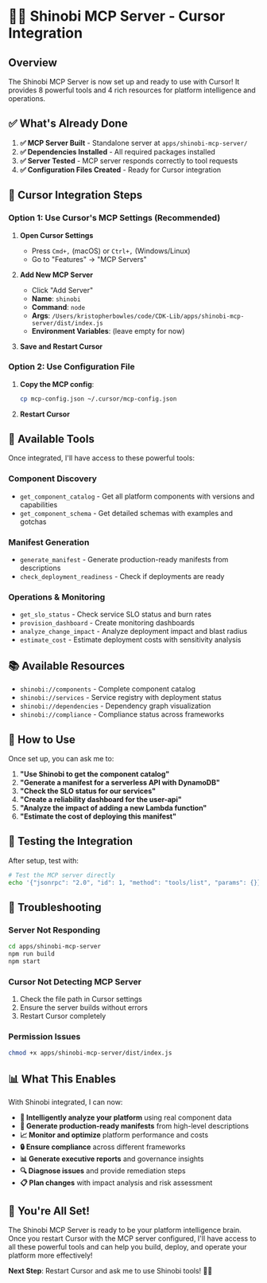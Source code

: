 # 🥷🏻 Shinobi MCP Server - Cursor Integration

## **Overview**

The Shinobi MCP Server is now set up and ready to use with Cursor! It provides 8 powerful tools and 4 rich resources for platform intelligence and operations.

## **✅ What's Already Done**

1. **✅ MCP Server Built** - Standalone server at `apps/shinobi-mcp-server/`
2. **✅ Dependencies Installed** - All required packages installed
3. **✅ Server Tested** - MCP server responds correctly to tool requests
4. **✅ Configuration Files Created** - Ready for Cursor integration

## **🔧 Cursor Integration Steps**

### **Option 1: Use Cursor's MCP Settings (Recommended)**

1. **Open Cursor Settings**
   - Press `Cmd+,` (macOS) or `Ctrl+,` (Windows/Linux)
   - Go to "Features" → "MCP Servers"

2. **Add New MCP Server**
   - Click "Add Server"
   - **Name**: `shinobi`
   - **Command**: `node`
   - **Args**: `/Users/kristopherbowles/code/CDK-Lib/apps/shinobi-mcp-server/dist/index.js`
   - **Environment Variables**: (leave empty for now)

3. **Save and Restart Cursor**

### **Option 2: Use Configuration File**

1. **Copy the MCP config**:
   ```bash
   cp mcp-config.json ~/.cursor/mcp-config.json
   ```

2. **Restart Cursor**

## **🎯 Available Tools**

Once integrated, I'll have access to these powerful tools:

### **Component Discovery**
- `get_component_catalog` - Get all platform components with versions and capabilities
- `get_component_schema` - Get detailed schemas with examples and gotchas

### **Manifest Generation**
- `generate_manifest` - Generate production-ready manifests from descriptions
- `check_deployment_readiness` - Check if deployments are ready

### **Operations & Monitoring**
- `get_slo_status` - Check service SLO status and burn rates
- `provision_dashboard` - Create monitoring dashboards
- `analyze_change_impact` - Analyze deployment impact and blast radius
- `estimate_cost` - Estimate deployment costs with sensitivity analysis

## **📚 Available Resources**

- `shinobi://components` - Complete component catalog
- `shinobi://services` - Service registry with deployment status
- `shinobi://dependencies` - Dependency graph visualization
- `shinobi://compliance` - Compliance status across frameworks

## **🚀 How to Use**

Once set up, you can ask me to:

1. **"Use Shinobi to get the component catalog"**
2. **"Generate a manifest for a serverless API with DynamoDB"**
3. **"Check the SLO status for our services"**
4. **"Create a reliability dashboard for the user-api"**
5. **"Analyze the impact of adding a new Lambda function"**
6. **"Estimate the cost of deploying this manifest"**

## **🧪 Testing the Integration**

After setup, test with:

```bash
# Test the MCP server directly
echo '{"jsonrpc": "2.0", "id": 1, "method": "tools/list", "params": {}}' | node apps/shinobi-mcp-server/dist/index.js
```

## **🔧 Troubleshooting**

### **Server Not Responding**
```bash
cd apps/shinobi-mcp-server
npm run build
npm start
```

### **Cursor Not Detecting MCP Server**
1. Check the file path in Cursor settings
2. Ensure the server builds without errors
3. Restart Cursor completely

### **Permission Issues**
```bash
chmod +x apps/shinobi-mcp-server/dist/index.js
```

## **📊 What This Enables**

With Shinobi integrated, I can now:

- **🧠 Intelligently analyze your platform** using real component data
- **📝 Generate production-ready manifests** from high-level descriptions  
- **📈 Monitor and optimize** platform performance and costs
- **🔒 Ensure compliance** across different frameworks
- **📊 Generate executive reports** and governance insights
- **🔍 Diagnose issues** and provide remediation steps
- **📋 Plan changes** with impact analysis and risk assessment

## **🎉 You're All Set!**

The Shinobi MCP Server is ready to be your platform intelligence brain. Once you restart Cursor with the MCP server configured, I'll have access to all these powerful tools and can help you build, deploy, and operate your platform more effectively!

**Next Step**: Restart Cursor and ask me to use Shinobi tools! 🥷🏻
